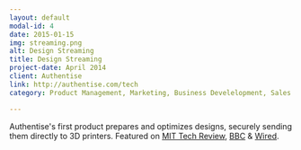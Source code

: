 ```yaml
---
layout: default
modal-id: 4
date: 2015-01-15
img: streaming.png
alt: Design Streaming
title: Design Streaming
project-date: April 2014
client: Authentise
link: http://authentise.com/tech
category: Product Management, Marketing, Business Develelopment, Sales

---
```

Authentise's first product prepares and optimizes designs, securely sending them directly to 3D printers. Featured on [MIT Tech Review](http://www.technologyreview.com/news/518591/copy-protection-for-3-d-printing-aims-to-prevent-a-piracy-plague/), [BBC](http://www.bbc.com/news/technology-25266606) & [Wired](http://www.wired.co.uk/news/archive/2014-11/24/andre-wegner-authentise).

<div class="youtube" id="qxqkl1eSVc8"></div>
